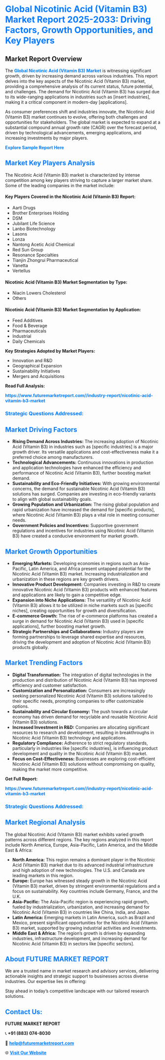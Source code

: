 <h1 style="color: #007BFF;">Global Nicotinic Acid (Vitamin B3) Market Report 2025-2033: Driving Factors, Growth Opportunities, and Key Players</h1>

<section id="overview">
<h2>Market Report Overview</h2>
<p>The <a href="https://www.futuremarketreport.com//industry-report/nicotinic-acid-vitamin-b3-market" style="color: #007BFF; text-decoration: none;"><strong>Global Nicotinic Acid (Vitamin B3) Market</strong></a> is witnessing significant growth, driven by increasing demand across various industries. This report delves into the key aspects of the Nicotinic Acid (Vitamin B3) market, providing a comprehensive analysis of its current status, future potential, and challenges. The demand for Nicotinic Acid (Vitamin B3) has surged due to its wide-ranging applications in industries such as [insert industries], making it a critical component in modern-day [applications].</p>
<p>As consumer preferences shift and industries innovate, the Nicotinic Acid (Vitamin B3) market continues to evolve, offering both challenges and opportunities for stakeholders. The global market is expected to expand at a substantial compound annual growth rate (CAGR) over the forecast period, driven by technological advancements, emerging applications, and increasing investments by major players.</p>
</section>

<section id="overview">
<p><a href="https://www.futuremarketreport.com//request-sample/reportId=45777" style="color: #007BFF; text-decoration: none;"><strong>Explore Sample Report Here</strong></a></p>
</section>

<section id="key-players">
<h2 style="color: #007BFF;">Market Key Players Analysis</h2>
<p>The Nicotinic Acid (Vitamin B3) market is characterized by intense competition among key players striving to capture a larger market share. Some of the leading companies in the market include:</p>
<h4>Key Players Covered in the Nicotinic Acid (Vitamin B3) Report:</h4>
<ul><li>Aarti Drugs</li><li>Brother Enterprises Holding</li><li>DSM</li><li>Jubilant Life Science</li><li>Lanbo Biotechnology</li><li>Lasons</li><li>Lonza</li><li>Nantong Acetic Acid Chemical</li><li>Red Sun Group</li><li>Resonance Specialties</li><li>Tianjin Zhongrui Pharmaceutical</li><li>Vanetta</li><li>Vertellus</li></ul>
<h4>Nicotinic Acid (Vitamin B3) Market Segmentation by Type:</h4>
<ul><li>Niacin Lowers Cholesterol</li><li>Others</li></ul>

<h4>Nicotinic Acid (Vitamin B3) Market Segmentation by Application:</h4>
<ul><li>Feed Additives</li><li>Food &amp; Beverage</li><li>Pharmaceuticals</li><li>Industrial</li><li>Daily Chemicals</li></ul>
<p><strong>Key Strategies Adopted by Market Players:</strong></p>
<ul>
<li>Innovation and R&D</li>
<li>Geographical Expansion</li>
<li>Sustainability Initiatives</li>
<li>Mergers and Acquisitions</li>
</ul>
</section>

<section>
<p><strong>Read Full Analysis: </strong></p><a href="https://www.futuremarketreport.com//industry-report/nicotinic-acid-vitamin-b3-market" style="color: #007BFF; text-decoration: none;"><strong>https://www.futuremarketreport.com//industry-report/nicotinic-acid-vitamin-b3-market</strong></a>
<h3 style="color: #007BFF;">Strategic Questions Addressed:</h3>
</section>

<section id="driving-factors">
<h2 style="color: #007BFF;">Market Driving Factors</h2>
<ul>
<li><strong>Rising Demand Across Industries:</strong> The increasing adoption of Nicotinic Acid (Vitamin B3) in industries such as [specific industries] is a major growth driver. Its versatile applications and cost-effectiveness make it a preferred choice among manufacturers.</li>
<li><strong>Technological Advancements:</strong> Continuous innovations in production and application technologies have enhanced the efficiency and performance of Nicotinic Acid (Vitamin B3), further boosting market demand.</li>
<li><strong>Sustainability and Eco-Friendly Initiatives:</strong> With growing environmental concerns, the demand for sustainable Nicotinic Acid (Vitamin B3) solutions has surged. Companies are investing in eco-friendly variants to align with global sustainability goals.</li>
<li><strong>Growing Population and Urbanization:</strong> The rising global population and rapid urbanization have increased the demand for [specific products], where Nicotinic Acid (Vitamin B3) plays a vital role in meeting consumer needs.</li>
<li><strong>Government Policies and Incentives:</strong> Supportive government regulations and incentives for industries using Nicotinic Acid (Vitamin B3) have created a conducive environment for market growth.</li>
</ul>
</section>

<section id="growth-opportunities">
<h2 style="color: #007BFF;">Market Growth Opportunities</h2>
<ul>
<li><strong>Emerging Markets:</strong> Developing economies in regions such as Asia-Pacific, Latin America, and Africa present untapped potential for the Nicotinic Acid (Vitamin B3) market. Increasing industrialization and urbanization in these regions are key growth drivers.</li>
<li><strong>Innovative Product Development:</strong> Companies investing in R&D to create innovative Nicotinic Acid (Vitamin B3) products with enhanced features and applications are likely to gain a competitive edge.</li>
<li><strong>Expansion into Niche Applications:</strong> The versatility of Nicotinic Acid (Vitamin B3) allows it to be utilized in niche markets such as [specific niches], creating opportunities for growth and diversification.</li>
<li><strong>E-commerce Growth:</strong> The rise of e-commerce platforms has created a surge in demand for Nicotinic Acid (Vitamin B3) used in [specific applications], further boosting market growth.</li>
<li><strong>Strategic Partnerships and Collaborations:</strong> Industry players are forming partnerships to leverage shared expertise and resources, driving the development and adoption of Nicotinic Acid (Vitamin B3) products globally.</li>
</ul>
</section>

<section id="trending-factors">
<h2 style="color: #007BFF;">Market Trending Factors</h2>
<ul>
<li><strong>Digital Transformation:</strong> The integration of digital technologies in the production and distribution of Nicotinic Acid (Vitamin B3) has improved efficiency and customer satisfaction.</li>
<li><strong>Customization and Personalization:</strong> Consumers are increasingly seeking personalized Nicotinic Acid (Vitamin B3) solutions tailored to their specific needs, prompting companies to offer customizable options.</li>
<li><strong>Sustainability and Circular Economy:</strong> The push towards a circular economy has driven demand for recyclable and reusable Nicotinic Acid (Vitamin B3) solutions.</li>
<li><strong>Increased Investment in R&D:</strong> Companies are allocating significant resources to research and development, resulting in breakthroughs in Nicotinic Acid (Vitamin B3) technology and applications.</li>
<li><strong>Regulatory Compliance:</strong> Adherence to strict regulatory standards, particularly in industries like [specific industries], is influencing product development and quality in the Nicotinic Acid (Vitamin B3) market.</li>
<li><strong>Focus on Cost-Effectiveness:</strong> Businesses are exploring cost-efficient Nicotinic Acid (Vitamin B3) solutions without compromising on quality, making the market more competitive.</li>
</ul>
</section>

<section>
<p><strong>Get Full Report: </strong></p><a href="https://www.futuremarketreport.com//industry-report/nicotinic-acid-vitamin-b3-market" style="color: #007BFF; text-decoration: none;"><strong>https://www.futuremarketreport.com//industry-report/nicotinic-acid-vitamin-b3-market</strong></a>
<h3 style="color: #007BFF;">Strategic Questions Addressed:</h3>
</section>


<section id="regional-analysis">
<h2 style="color: #007BFF;">Market Regional Analysis</h2>
<p>The global Nicotinic Acid (Vitamin B3) market exhibits varied growth patterns across different regions. The key regions analyzed in this report include North America, Europe, Asia-Pacific, Latin America, and the Middle East & Africa:</p>
<ul>
<li><strong>North America:</strong> This region remains a dominant player in the Nicotinic Acid (Vitamin B3) market due to its advanced industrial infrastructure and high adoption of new technologies. The U.S. and Canada are leading markets in this region.</li>
<li><strong>Europe:</strong> Europe has witnessed steady growth in the Nicotinic Acid (Vitamin B3) market, driven by stringent environmental regulations and a focus on sustainability. Key countries include Germany, France, and the U.K.</li>
<li><strong>Asia-Pacific:</strong> The Asia-Pacific region is experiencing rapid growth, fueled by industrialization, urbanization, and increasing demand for Nicotinic Acid (Vitamin B3) in countries like China, India, and Japan.</li>
<li><strong>Latin America:</strong> Emerging markets in Latin America, such as Brazil and Mexico, present significant opportunities for the Nicotinic Acid (Vitamin B3) market, supported by growing industrial activities and investments.</li>
<li><strong>Middle East & Africa:</strong> The region’s growth is driven by expanding industries, infrastructure development, and increasing demand for Nicotinic Acid (Vitamin B3) in sectors like [specific sectors].</li>
</ul>
</section>

<footer>
<h2 style="color: #007BFF;">About FUTURE MARKET REPORT</h2>
<p>We are a trusted name in market research and advisory services, delivering actionable insights and strategic support to businesses across diverse industries. Our expertise lies in offering:</p>

<p>Stay ahead in today’s competitive landscape with our tailored research solutions.</p>

<h2 style="color: #007BFF;">Contact Us:</h2>
<p><strong>FUTURE MARKET REPORT</strong></p>
<p>📞 <strong>+91 (883) 074-8030</strong></p>
<p>📧 <strong><a href="mailto:help@futuremarketreport.com" style="color: #007BFF;">help@futuremarketreport.com</a></strong></p>
<p>🌐 <strong><a href="https://www.futuremarketreport.com/" style="color: #007BFF;">Visit Our Website</a></strong></p>
</footer>